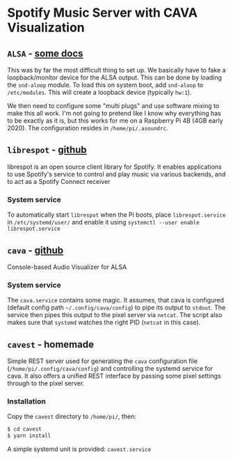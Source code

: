 # Spotify Music Server with CAVA Visualization

## `ALSA` - [some docs](https://www.alsa-project.org/alsa-doc/alsa-lib/pcm_plugins.html)

This was by far the most difficult thing to set up. We basically have to fake a loopback/monitor device for the ALSA output. This can be done by loading the `snd-aloop` module. To load this on system boot, add `snd-aloop` to `/etc/modules`. This will create a loopback device (typically `hw:1`).

We then need to configure some "multi plugs" and use software mixing to make this all work. I'm not going to pretend like I know why everything has to be exactly as it is, but this works for me on a Raspberry Pi 4B (4GB early 2020).
The configuration resides in `/home/pi/.asoundrc`.


## `librespot` - [github](https://github.com/librespot-org/librespot)

librespot is an open source client library for Spotify. It enables applications to use Spotify's service to control and play music via various backends, and to act as a Spotify Connect receiver

### System service
To automatically start `librespot` when the Pi boots, place `librespot.service` in `/etc/systemd/user/` and enable it using `systemctl --user enable librespot.service`


## `cava` - [github](https://github.com/karlstav/cava)

Console-based Audio Visualizer for ALSA

### System service

The `cava.service` contains some magic. It assumes, that cava is configured (default config path `~/.config/cava/config`) to pipe its output to `stdout`. The service then pipes this output to the pixel server via `netcat`. The script also makes sure that `systemd` watches the right PID (`netcat` in this case).

## `cavest` - homemade

Simple REST server used for generating the `cava` configuration file (`/home/pi/.config/cava/config`) and controlling the systemd service for cava. It also offers a unified REST interface by passing some pixel settings through to the pixel server.

### Installation

Copy the `cavest` directory to `/home/pi/`, then:

```bash
$ cd cavest
$ yarn install
```

A simple systemd unit is provided: `cavest.service`
